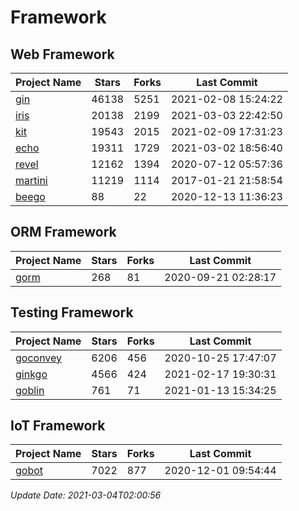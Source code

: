 # Framework

## Web Framework
| Project Name | Stars | Forks | Last Commit |
| ------------ | ----- | ----- | ----------- |
| [gin](https://github.com/gin-gonic/gin) | 46138 | 5251 | 2021-02-08 15:24:22 |
| [iris](https://github.com/kataras/iris) | 20138 | 2199 | 2021-03-03 22:42:50 |
| [kit](https://github.com/go-kit/kit) | 19543 | 2015 | 2021-02-09 17:31:23 |
| [echo](https://github.com/labstack/echo) | 19311 | 1729 | 2021-03-02 18:56:40 |
| [revel](https://github.com/revel/revel) | 12162 | 1394 | 2020-07-12 05:57:36 |
| [martini](https://github.com/go-martini/martini) | 11219 | 1114 | 2017-01-21 21:58:54 |
| [beego](https://github.com/astaxie/beego) | 88 | 22 | 2020-12-13 11:36:23 |

## ORM Framework
| Project Name | Stars | Forks | Last Commit |
| ------------ | ----- | ----- | ----------- |
| [gorm](https://github.com/jinzhu/gorm) | 268 | 81 | 2020-09-21 02:28:17 |

## Testing Framework
| Project Name | Stars | Forks | Last Commit |
| ------------ | ----- | ----- | ----------- |
| [goconvey](https://github.com/smartystreets/goconvey) | 6206 | 456 | 2020-10-25 17:47:07 |
| [ginkgo](https://github.com/onsi/ginkgo) | 4566 | 424 | 2021-02-17 19:30:31 |
| [goblin](https://github.com/franela/goblin) | 761 | 71 | 2021-01-13 15:34:25 |

## IoT Framework
| Project Name | Stars | Forks | Last Commit |
| ------------ | ----- | ----- | ----------- |
| [gobot](https://github.com/hybridgroup/gobot) | 7022 | 877 | 2020-12-01 09:54:44 |

*Update Date: 2021-03-04T02:00:56*